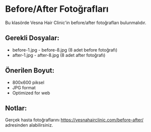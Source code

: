 # Before/After Fotoğrafları

Bu klasörde Vesna Hair Clinic'in before/after fotoğrafları bulunmalıdır.

## Gerekli Dosyalar:
- before-1.jpg - before-8.jpg (8 adet before fotoğrafı)
- after-1.jpg - after-8.jpg (8 adet after fotoğrafı)

## Önerilen Boyut:
- 800x600 piksel
- JPG format
- Optimized for web

## Notlar:
Gerçek hasta fotoğraflarını https://vesnahairclinic.com/before-after/ adresinden alabilirsiniz. 